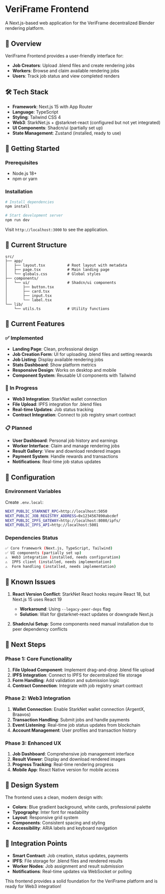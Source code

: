 # VeriFrame Frontend

A Next.js-based web application for the VeriFrame decentralized Blender rendering platform.

## 🎯 Overview

VeriFrame Frontend provides a user-friendly interface for:
- **Job Creators**: Upload .blend files and create rendering jobs
- **Workers**: Browse and claim available rendering jobs
- **Users**: Track job status and view completed renders

## 🛠 Tech Stack

- **Framework**: Next.js 15 with App Router
- **Language**: TypeScript
- **Styling**: Tailwind CSS 4
- **Web3**: StarkNet.js + @starknet-react (configured but not yet integrated)
- **UI Components**: Shadcn/ui (partially set up)
- **State Management**: Zustand (installed, ready to use)

## 🚀 Getting Started

### Prerequisites
- Node.js 18+ 
- npm or yarn

### Installation

```bash
# Install dependencies
npm install

# Start development server
npm run dev
```

Visit `http://localhost:3000` to see the application.

## 📁 Current Structure

```
src/
├── app/
│   ├── layout.tsx          # Root layout with metadata
│   ├── page.tsx            # Main landing page
│   └── globals.css         # Global styles
├── components/
│   └── ui/                 # Shadcn/ui components
│       ├── button.tsx
│       ├── card.tsx
│       ├── input.tsx
│       └── label.tsx
└── lib/
    └── utils.ts            # Utility functions
```

## 🎨 Current Features

### ✅ **Implemented**
- **Landing Page**: Clean, professional design
- **Job Creation Form**: UI for uploading .blend files and setting rewards
- **Job Listing**: Display available rendering jobs
- **Stats Dashboard**: Show platform metrics
- **Responsive Design**: Works on desktop and mobile
- **Component System**: Reusable UI components with Tailwind

### 🔄 **In Progress**
- **Web3 Integration**: StarkNet wallet connection
- **File Upload**: IPFS integration for .blend files
- **Real-time Updates**: Job status tracking
- **Contract Integration**: Connect to job registry smart contract

### 📋 **Planned**
- **User Dashboard**: Personal job history and earnings
- **Worker Interface**: Claim and manage rendering jobs
- **Result Gallery**: View and download rendered images
- **Payment System**: Handle rewards and transactions
- **Notifications**: Real-time job status updates

## 🔧 Configuration

### Environment Variables
Create `.env.local`:
```bash
NEXT_PUBLIC_STARKNET_RPC=http://localhost:5050
NEXT_PUBLIC_JOB_REGISTRY_ADDRESS=0x1234567890abcdef
NEXT_PUBLIC_IPFS_GATEWAY=http://localhost:8080/ipfs/
NEXT_PUBLIC_IPFS_API=http://localhost:5001
```

### Dependencies Status
```bash
✅ Core framework (Next.js, TypeScript, Tailwind)
✅ UI components (partially set up)
⚠️  Web3 integration (installed, needs configuration)
⚠️  IPFS client (installed, needs implementation)
⚠️  Form handling (installed, needs implementation)
```

## 🚧 Known Issues

1. **React Version Conflict**: StarkNet React hooks require React 18, but Next.js 15 uses React 19
   - **Workaround**: Using `--legacy-peer-deps` flag
   - **Solution**: Wait for @starknet-react updates or downgrade Next.js

2. **Shadcn/ui Setup**: Some components need manual installation due to peer dependency conflicts

## 🔮 Next Steps

### Phase 1: Core Functionality
1. **File Upload Component**: Implement drag-and-drop .blend file upload
2. **IPFS Integration**: Connect to IPFS for decentralized file storage
3. **Form Handling**: Add validation and submission logic
4. **Contract Connection**: Integrate with job registry smart contract

### Phase 2: Web3 Integration
1. **Wallet Connection**: Enable StarkNet wallet connection (ArgentX, Braavos)
2. **Transaction Handling**: Submit jobs and handle payments
3. **Event Listening**: Real-time job status updates from blockchain
4. **Account Management**: User profiles and transaction history

### Phase 3: Enhanced UX
1. **Job Dashboard**: Comprehensive job management interface
2. **Result Viewer**: Display and download rendered images
3. **Progress Tracking**: Real-time rendering progress
4. **Mobile App**: React Native version for mobile access

## 🎨 Design System

The frontend uses a clean, modern design with:
- **Colors**: Blue gradient background, white cards, professional palette
- **Typography**: Inter font for readability
- **Layout**: Responsive grid system
- **Components**: Consistent spacing and styling
- **Accessibility**: ARIA labels and keyboard navigation

## 🔗 Integration Points

- **Smart Contract**: Job creation, status updates, payments
- **IPFS**: File storage for .blend files and rendered results
- **Worker Nodes**: Job assignment and result submission
- **Notifications**: Real-time updates via WebSocket or polling

This frontend provides a solid foundation for the VeriFrame platform and is ready for Web3 integration!
